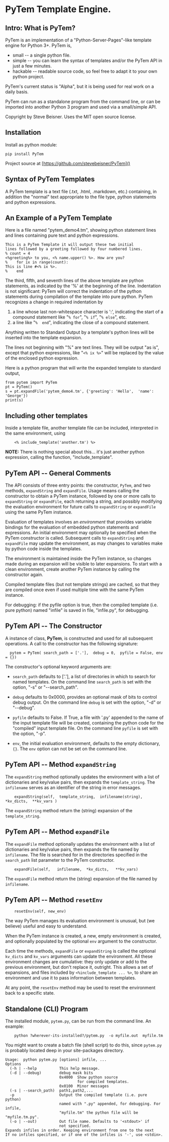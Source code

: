 # PyTem Template Engine.

## Intro: What is PyTem?

PyTem is an implementation of a "Python-Server-Pages"-like template engine for Python 3+.
PyTem is, 

+ small -- a single python file.
+ simple  -- you can learn the syntax of templates and/or the PyTem API in just a few minutes.
+ hackable -- readable source code, so feel free to adapt it to your own python project.

PyTem's current status is "Alpha", but it is being used for real work on a daily basis.

PyTem can run as a standalone program from the command line, or can be imported into another Python 3 program and used via a small/simple API.

Copyright by Steve Beisner. Uses the MIT open source license.

## Installation

Install as python module:

```
pip install PyTem
```

Project source at [https://github.com/stevebeisner/PyTem]()

## Syntax of PyTem Templates

A PyTem template is a text file (.txt, .html, .markdown, etc.) containing, in addition the
"normal" text appropriate to the file type, python statements and python expressions.

## An Example of a PyTem Template

Here is a file named "pytem_demo4.tm", showing python statement lines and lines containing
pure text and python expressions.

```
This is a PyTem Template it will output these two initial
lines followed by a greeting followed by four numbered lines.
% count = 4
<%greeting%> to you, <% name.upper() %>. How are you?
%    for ix in range(count):
This is line #<% ix %>.
%    end
```

The third, fifth, and seventh lines of the above template are python statements,
as indicated by the '%' at the beginning of the line.
Indentation is not significant:  PyTem will correct the indentation of the python
statements during compilation of the template into pure python.
PyTem recognizes a change in required indentation by

1. a line whose last non-whitespace character is ':', indicating the
   start of a compound statement like "`% for`", "`% if`", "`% else`", etc.
3. a line like "`%  end`", indicating the close of a compound statement.

Anything written to Standard Output by a template's python lines will be
inserted into the template expansion.

The lines not beginning with "%" are text lines.  They will be output "as is", except
that python expressions, like "`<% ix %>`" will be replaced by the value of the
enclosed python expression. 

Here is a python program that will write the expanded template 
to standard output,

```
from pytem import PyTem
pt = PyTem()
s = pt.expandFile('pytem_demo4.tm', {'greeting': 'Hello',  'name': 'George'})
print(s)
```

## Including other templates

Inside a template file, another template file can be included, interpreted in the same
environment, using 

```
    <% include_template('another.tm') %>
```

**NOTE:** There is nothing special about this... it's just another python expression,
calling the function, "include_template".


## PyTem API -- General Comments

The API consists of three entry points: the constructor, `PyTem`, and two methods, `expandString`
and `expandFile`.  Usage means calling the constructor to obtain a PyTem instance, followed by
one or more calls to `expandString` or `expandFile`, each returning a string, and possibly modifying the evaluation environment for future calls to `expandString` or `expandFile` using
the same PyTem instance.

Evaluation of templates involves an _environment_ that provides variable bindings for the
evaluation of embedded python statements and expressions.  An initial environment may
optionally be specified when the PyTem constructor is called.  Subsequent calls to `expandString` and `expandFile` may update the environment, as may changes to variables make by python code 
inside the templates.

The environment is maintained inside the PyTem instance, so changes
made during an expansion will be visible to later expansions.  To start with a clean
environment, create another PyTem instance by calling the constructor again.

Compiled template files (but not template strings) are cached, so that they are compiled
once even if used multiple time with the same PyTem instance.

For debugging: if the pyfile option is true, then the compiled template (i.e. pure python)
named "infile" is saved in file, "infile.py", for debugging.

## PyTem API -- The Constructor

A instance of class, **PyTem**, is constructed and used for all subsequent operations.
A call to the constructor has the following signature:

```
  pytem = PyTem( search_path = ['.'],  debug = 0,  pyfile = False, env = {})
```

The constructor's optional keyword arguments are:

+ `search_path` defaults to ['.'], a list of directories in which to search for named templates.
  On the command line `search_path` is set with the option, "-s" or "--search_path".

+ `debug` defaults to 0x0000, provides an optional mask of bits to control debug output.
  On the command line `debug` is set with the option, "-d" or "--debug".

+ `pyfile` defaults to False. If True, a file with '.py' appended to the name of the input
  template file will be created, containing the python code for the "compiled" input template file.
  On the command line `pyfile` is set with the option, "-p".

+ `env`, the initial evaluation environment, defaults to the empty dictionary, `{}`.
  The `env` option can not be set on the command line.


## PyTem API -- Method `expandString`

The `expandString` method optionally updates the environment with a list of dictionaries and
key/value pairs, then expands the `template_string`.  The `infilename` serves as an identifier
of the string in error messages.

```
    expandString(self,  template_string,  infilename(string),  *kv_dicts,  **kv_vars )
```

The `expandString` method return the (string) expansion of the `template_string`.

## PyTem API -- Method `expandFile`

The `expandFile` method optionally updates the environment with a list of dictionaries and
key/value pairs, then expands the file named by `infilename`.  The file is searched for in
the directories specified in the `search_path` list parameter to the PyTem constructor. 

```
    expandFile(self,   infilename,  *kv_dicts,   **kv_vars)
```

The `expandFile` method return the (string) expansion of the file named by `infilename`.


## PyTem API -- Method `resetEnv`

```
    resetEnv(self, new_env)
```

The way PyTem manages its evaluation environment is unusual, but (we believe) useful and easy
to understand.

When the PyTem instance is created, a new, empty environment is created, and optionally
populated by the optional `env` argument to the constructor.

Each time the methods, `expandFile` or `expandString` is called the optional `kv_dicts` and
`kv_vars` arguments can update the environment. All these environment changes are cumulative:
they only update or add to the previous environment, but don't replace it, outright.  This
allows a set of expansions, and files included by `<%include_template ... %>`, to share an
environment and use it to pass information between templates.

At any point, the `resetEnv` method may be used to reset the environment back to a specific state.

## Standalone (CLI) Program

The installed module, `pytem.py`, can be run from the command line.  An example:

```
    python ?wherever-its-installed?/pytem.py  -o myfile.out  myfile.tm 
```

You might want to create a batch file (shell script) to do this, since `pytem.py` is
probably located deep in your site-packages directory.

```
Usage:  python pytem.py [options] infile, ...
Options
  (-h | --help          This help message.
  (-d | --debug)        debug mask bits
                        0x4000  Show python source
                                for compiled templates.
                        0x0100  Minor messages
  (-s | --search_path)  path1,path2,...
  -p                    Output the compiled template (i.e. pure python)
                        named with ".py" appended, for debugging. For infile,
                        "myfile.tm" the python file will be "myfile.tm.py".
  (-o | --out)          Out file name. Defaults to '<stdout>' if
                        not specified.
Expands infiles in order. Keeping environment from one to the next
If no infiles specified, or if one of the infiles is '-', use <stdin>.
```

